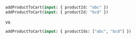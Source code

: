 ```graphql
addProductToCart(input: { productId: "abc" })
addProductToCart(input: { productId: "bcd" })
```

vs

```graphql
addProductToCart(input: { productIds: ["abc", "bcd"] })
```
